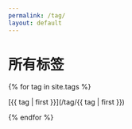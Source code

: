 ```yaml
---
permalink: /tag/
layout: default
---
```


# 所有标签
{% for tag in site.tags %}

[{{ tag | first }}](/tag/{{ tag | first }})

{% endfor %}
